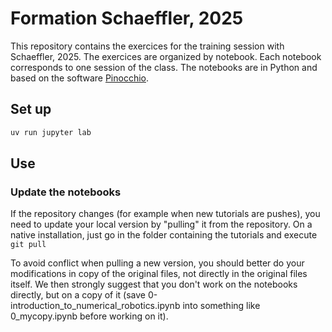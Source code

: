 # Formation Schaeffler, 2025

This repository contains the exercices for the training session with Schaeffler, 2025.
The exercices are organized by notebook. Each notebook corresponds to one session of the class.
The notebooks are in Python and based on the software [Pinocchio](https://github.com/stack-of-tasks/pinocchio).

## Set up

```bash
uv run jupyter lab
```

## Use

### Update the notebooks

If the repository changes (for example when new tutorials are pushes), you need to update your local
version by "pulling" it from the repository.
On a native installation, just go in the folder containing the tutorials and execute `git pull`

To avoid conflict when pulling a new version, you should better do your modifications in copy of the original files,
not directly in the original files itself.
We then strongly suggest that you don't work on the notebooks directly, but on a copy of it (save 0-introduction_to_numerical_robotics.ipynb into something like 0_mycopy.ipynb before working on it).
